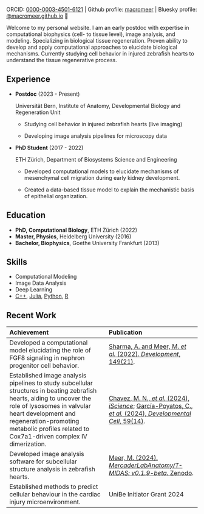 ORCID: [0000-0003-4501-6121](https://orcid.org/0000-0003-4501-6121) | Github profile: [macromeer](https://github.com/macromeer) | Bluesky profile: [@macromeer.github.io](https://bsky.app/profile/macromeer.github.io) 🦋

Welcome to my personal website. I am an early postdoc with expertise in computational biophysics (cell- to tissue level), image analysis, and modeling. Specializing in biological tissue regeneration. Proven ability to develop and apply computational approaches to elucidate biological mechanisms. Currently studying cell behavior in injured zebrafish hearts to understand the tissue regenerative process.

## **Experience**
- **Postdoc** (2023 - Present)
  
  Universität Bern, Institute of Anatomy, Developmental Biology and Regeneration Unit
  
    * Studying cell behavior in injured zebrafish hearts (live imaging)

    * Developing image analysis pipelines for microscopy data

- **PhD Student** (2017 - 2022)
  
  ETH Zürich, Department of Biosystems Science and Engineering
  
    * Developed computational models to elucidate mechanisms of mesenchymal cell migration during early kidney development.
      
    * Created a data-based tissue model to explain the mechanistic basis of epithelial organization.

## **Education**

- **PhD, Computational Biology**, ETH Zürich (2022)
- **Master, Physics**, Heidelberg University (2016)
- **Bachelor, Biophysics**, Goethe University Frankfurt (2013)

## **Skills**

*   Computational Modeling 
*   Image Data Analysis 
*   Deep Learning
*   [C++](https://git.bsse.ethz.ch/iber/Publications/2022_Meer_NPC_Condensation), [Julia](https://coursera.org/share/a62d80f195c50fd8d7c7b0ece3bb2279), [Python](https://github.com/macromeer), [R](https://courses.edx.org/certificates/bfb8efbaa75d4de3afa94f8599671b6d)

## **Recent Work**

| Achievement                                                                                                                                                                                                                                                           | Publication                                                                                                                                                                                                              |
| :-------------------------------------------------------------------------------------------------------------------------------------------------------------------------------------------------------------------------------------------------------------------- | :-------------------------------------------------------------------------------------------------------------------------------------------------------------------------------------------------------------------------- |
| Developed a computational model elucidating the role of FGF8 signaling in nephron progenitor cell behavior.                                                                                                                                                           | [Sharma, A. and Meer, M. *et al.* (2022). *Development*, 149(21)](https://doi.org/10.1242/dev.201012).                                                                                                                                                                         |
| Established image analysis pipelines to study subcellular structures in beating zebrafish hearts, aiding to uncover the role of lysosomes in valvular heart development and regeneration-promoting metabolic profiles related to Cox7a1-driven complex IV dimerization. | [Chavez, M. N., *et al.* (2024), *iScience*](https://doi.org/10.1016/j.isci.2024.111406); [García-Poyatos, C., *et al.* (2024), *Developmental Cell*, 59(14)](https://doi.org/10.1016/j.devcel.2024.04.012).                                                                                                             |
| Developed image analysis software for subcellular structure analysis in zebrafish hearts.                                                                                                                                                                           | [Meer, M. (2024). *MercaderLabAnatomy/T-MIDAS: v0.1.9-beta*. Zenodo](https://doi.org/10.5281/zenodo.10728503).                                                                                                                                                        |
| Established methods to predict cellular behaviour in the cardiac injury microenvironment.                                                                                                                                                                           | UniBe Initiator Grant 2024                                                                                                                                                       |
